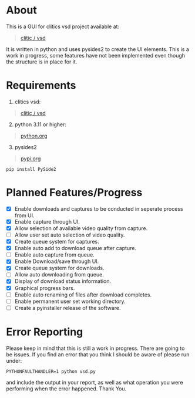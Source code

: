 # About
This is a GUI for clitics vsd project available at:
>[clitic / vsd](https://github.com/clitic/vsd)


It is written in python and uses pysides2 to create the UI elements. This is a work in progress, some features have not been implemented even though the structure is in place for it.


# Requirements
1. clitics vsd:
>[clitic / vsd](https://github.com/clitic/vsd)
2. python 3.11 or higher:
>[python.org](https://www.python.org/?downloads)
3. pysides2
>[pypi.org](https://pypi.org/project/PySide2/)
```
pip install PySide2
```

# Planned Features/Progress

- [X] Enable downloads and captures to be conducted in seperate process from UI.
- [X] Enable capture through UI.
- [X] Allow selection of available video quality from capture.
- [ ] Allow user set auto selection of video quality.
- [X] Create queue system for captures.
- [X] Enable auto add to download queue after capture.
- [ ] Enable auto capture from queue.
- [X] Enable Download/save through UI.
- [X] Create queue system for downloads.
- [ ] Allow auto downloading from queue.
- [X] Display of download status information.
- [X] Graphical progress bars.
- [ ] Enable auto renaming of files after download completes.
- [ ] Enable permanent user set working directory.
- [ ] Create a pyinstaller release of the software.

# Error Reporting
Please keep in mind that this is still a work in progress.  There are going to be issues.  If you find an error that you think I should be aware of please run under:
```
PYTHONFAULTHANDLER=1 python vsd.py
```
and include the output in your report, as well as what operation you were performing when the error happened.  Thank You.

